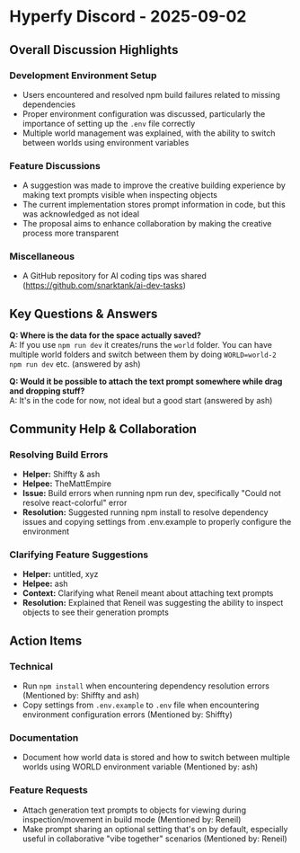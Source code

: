 # Hyperfy Discord - 2025-09-02

## Overall Discussion Highlights

### Development Environment Setup
- Users encountered and resolved npm build failures related to missing dependencies
- Proper environment configuration was discussed, particularly the importance of setting up the `.env` file correctly
- Multiple world management was explained, with the ability to switch between worlds using environment variables

### Feature Discussions
- A suggestion was made to improve the creative building experience by making text prompts visible when inspecting objects
- The current implementation stores prompt information in code, but this was acknowledged as not ideal
- The proposal aims to enhance collaboration by making the creative process more transparent

### Miscellaneous
- A GitHub repository for AI coding tips was shared (https://github.com/snarktank/ai-dev-tasks)

## Key Questions & Answers

**Q: Where is the data for the space actually saved?**  
A: If you use `npm run dev` it creates/runs the `world` folder. You can have multiple world folders and switch between them by doing `WORLD=world-2 npm run dev` etc. (answered by ash)

**Q: Would it be possible to attach the text prompt somewhere while drag and dropping stuff?**  
A: It's in the code for now, not ideal but a good start (answered by ash)

## Community Help & Collaboration

### Resolving Build Errors
- **Helper:** Shiffty & ash
- **Helpee:** TheMattEmpire
- **Issue:** Build errors when running npm run dev, specifically "Could not resolve react-colorful" error
- **Resolution:** Suggested running npm install to resolve dependency issues and copying settings from .env.example to properly configure the environment

### Clarifying Feature Suggestions
- **Helper:** untitled, xyz
- **Helpee:** ash
- **Context:** Clarifying what Reneil meant about attaching text prompts
- **Resolution:** Explained that Reneil was suggesting the ability to inspect objects to see their generation prompts

## Action Items

### Technical
- Run `npm install` when encountering dependency resolution errors (Mentioned by: Shiffty and ash)
- Copy settings from `.env.example` to `.env` file when encountering environment configuration errors (Mentioned by: Shiffty)

### Documentation
- Document how world data is stored and how to switch between multiple worlds using WORLD environment variable (Mentioned by: ash)

### Feature Requests
- Attach generation text prompts to objects for viewing during inspection/movement in build mode (Mentioned by: Reneil)
- Make prompt sharing an optional setting that's on by default, especially useful in collaborative "vibe together" scenarios (Mentioned by: Reneil)